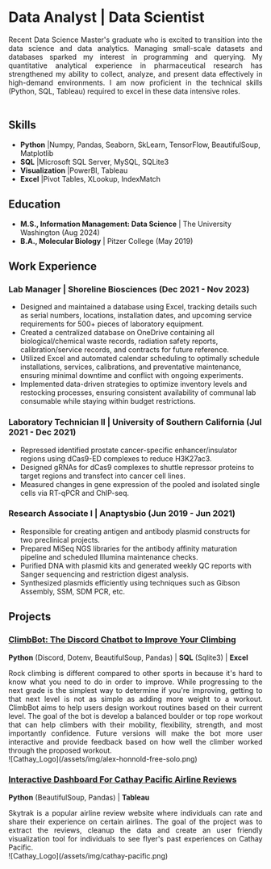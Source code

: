 # **Data Analyst | Data Scientist**<br>
<div style="text-align: justify;">
Recent Data Science Master's graduate who is excited to transition into the data science and data analytics. Managing small-scale datasets and databases sparked my interest in programming and querying. My quantitative analytical experience in pharmaceutical research has strengthened my ability to collect, analyze, and present data effectively in high-demand environments. I am now proficient in the technical skills (Python, SQL, Tableau) required to excel in these data intensive roles.
</div>
<br>

## **Skills**
- **Python** |Numpy, Pandas, Seaborn, SkLearn, TensorFlow, BeautifulSoup, Matplotlib
- **SQL** |Microsoft SQL Server, MySQL, SQLite3
- **Visualization** |PowerBI, Tableau
- **Excel** |Pivot Tables, XLookup, IndexMatch

## **Education**
- **M.S., Information Management: Data Science** | The University Washington (Aug 2024)
- **B.A., Molecular Biology** | Pitzer College (May 2019)

## **Work Experience**
### **Lab Manager | Shoreline Biosciences (Dec 2021 - Nov 2023)**
- Designed and maintained a database using Excel, tracking details such as serial numbers, locations, installation dates, and upcoming service requirements for 500+ pieces of laboratory equipment.<br>
- Created a centralized database on OneDrive containing all biological/chemical waste records, radiation safety reports, calibration/service records, and contracts for future reference.<br>
- Utilized Excel and automated calendar scheduling to optimally schedule installations, services, calibrations, and preventative maintenance, ensuring minimal downtime and conflict with ongoing experiments.<br>
- Implemented data-driven strategies to optimize inventory levels and restocking processes, ensuring consistent availability of communal lab consumable while staying within budget restrictions.

### **Laboratory Technician II | University of Southern California (Jul 2021 - Dec 2021)**
- Repressed identified prostate cancer-specific enhancer/insulator regions using dCas9-ED complexes to reduce H3K27ac3.<br>
- Designed gRNAs for dCas9 complexes to shuttle repressor proteins to target regions and transfect into cancer cell lines.<br>
- Measured changes in gene expression of the pooled and isolated single cells via RT-qPCR and ChIP-seq.

### **Research Associate I | Anaptysbio (Jun 2019 - Jun 2021)**
- Responsible for creating antigen and antibody plasmid constructs for two preclinical projects.<br>
- Prepared MiSeq NGS libraries for the antibody affinity maturation pipeline and scheduled Illumina maintenance checks.<br>
- Purified DNA with plasmid kits and generated weekly QC reports with Sanger sequencing and restriction digest analysis.<br>
- Synthesized plasmids efficiently using techniques such as Gibson Assembly, SSM, SDM PCR, etc.

## **Projects**
### [ClimbBot: The Discord Chatbot to Improve Your Climbing](https://github.com/prestonc0903/Discord_ClimbBot)
**Python** (Discord, Dotenv, BeautifulSoup, Pandas) | **SQL** (Sqlite3) | **Excel** 
<div style="text-align: justify;">
Rock climbing is different compared to other sports in because it's hard to know what you need to do in order to improve. While progressing to the next grade is the simplest way to determine if you're improving, getting to that next level is not as simple as adding more weight to a workout. ClimbBot aims to help users design workout routines based on their current level. The goal of the bot is develop a balanced boulder or top rope workout that can help climbers with their mobility, flexibility, strength, and most importantly confidence. Future versions will make the bot more user interactive and provide feedback based on how well the climber worked through the proposed workout. 
</div>
![Cathay_Logo](/assets/img/alex-honnold-free-solo.png)

### [Interactive Dashboard For Cathay Pacific Airline Reviews](https://github.com/prestonc0903/cathaypacific_tableau/tree/main)
**Python** (BeautifulSoup, Pandas) | **Tableau**
<div style="text-align: justify;">
Skytrak is a popular airline review website where individuals can rate and share their experience on certain airlines. The goal of the project was to extract the reviews, cleanup the data and create an user friendly visualization tool for individuals to see flyer's past experiences on Cathay Pacific.
</div>
![Cathay_Logo](/assets/img/cathay-pacific.png)



